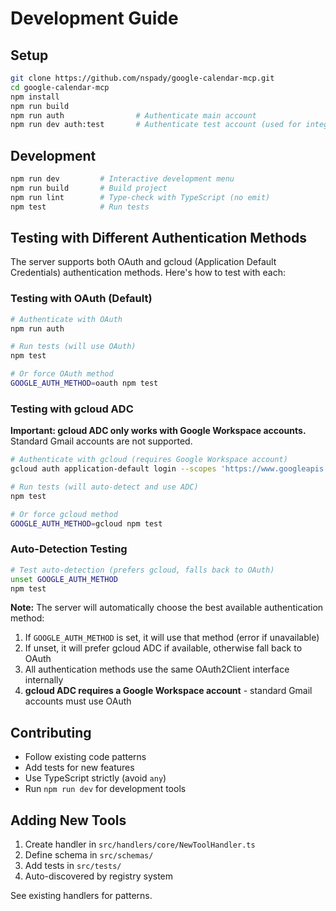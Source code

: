 # Development Guide

## Setup

```bash
git clone https://github.com/nspady/google-calendar-mcp.git
cd google-calendar-mcp
npm install
npm run build
npm run auth                # Authenticate main account
npm run dev auth:test       # Authenticate test account (used for integration tests) 
```

## Development

```bash
npm run dev         # Interactive development menu
npm run build       # Build project
npm run lint        # Type-check with TypeScript (no emit)
npm test            # Run tests
```

## Testing with Different Authentication Methods

The server supports both OAuth and gcloud (Application Default Credentials) authentication methods. Here's how to test with each:

### Testing with OAuth (Default)
```bash
# Authenticate with OAuth
npm run auth

# Run tests (will use OAuth)
npm test

# Or force OAuth method
GOOGLE_AUTH_METHOD=oauth npm test
```

### Testing with gcloud ADC

**Important: gcloud ADC only works with Google Workspace accounts.** Standard Gmail accounts are not supported.

```bash
# Authenticate with gcloud (requires Google Workspace account)
gcloud auth application-default login --scopes 'https://www.googleapis.com/auth/calendar,https://www.googleapis.com/auth/calendar.events'

# Run tests (will auto-detect and use ADC)
npm test

# Or force gcloud method
GOOGLE_AUTH_METHOD=gcloud npm test
```

### Auto-Detection Testing
```bash
# Test auto-detection (prefers gcloud, falls back to OAuth)
unset GOOGLE_AUTH_METHOD
npm test
```

**Note:** The server will automatically choose the best available authentication method:
1. If `GOOGLE_AUTH_METHOD` is set, it will use that method (error if unavailable)
2. If unset, it will prefer gcloud ADC if available, otherwise fall back to OAuth
3. All authentication methods use the same OAuth2Client interface internally
4. **gcloud ADC requires a Google Workspace account** - standard Gmail accounts must use OAuth

## Contributing

- Follow existing code patterns
- Add tests for new features  
- Use TypeScript strictly (avoid `any`)
- Run `npm run dev` for development tools

## Adding New Tools

1. Create handler in `src/handlers/core/NewToolHandler.ts`
2. Define schema in `src/schemas/`  
3. Add tests in `src/tests/`
4. Auto-discovered by registry system

See existing handlers for patterns.
